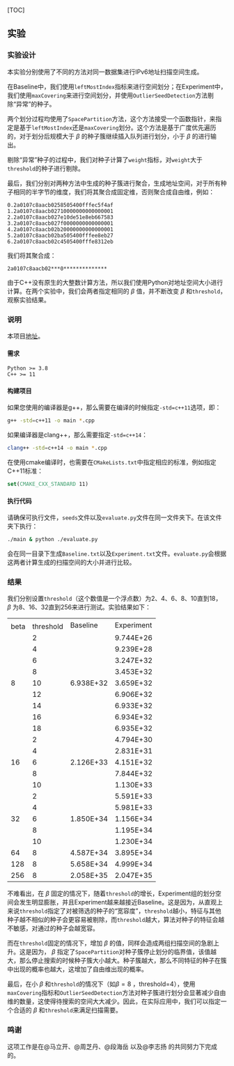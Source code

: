 [TOC]

## 实验

### 实验设计
本实验分别使用了不同的方法对同一数据集进行IPv6地址扫描空间生成。

在Baseline中，我们使用```leftMostIndex```指标来进行空间划分；在Experiment中，我们使用```maxCovering```来进行空间划分，并使用```OutlierSeedDetection```方法剔除“异常”的种子。

两个划分过程均使用了```SpacePartition```方法，这个方法接受一个函数指针，来指定是基于```leftMostIndex```还是```maxCovering```划分。这个方法是基于广度优先遍历的，对于划分后规模大于 $\beta$ 的种子簇继续插入队列进行划分，小于 $\beta$ 的进行输出。

剔除“异常”种子的过程中，我们对种子计算了```weight```指标，对```weight```大于```threshold```的种子进行剔除。

最后，我们分别对两种方法中生成的种子簇进行聚合，生成地址空间，对于所有种子相同的半字节的维度，我们将其聚合成固定维，否则聚合成自由维，例如：

```
0.2a0107c8aacb0258505400fffec5f4af
1.2a0107c8aacb02710000000000000001
2.2a0107c8aacb027e10de51e8eb667583
3.2a0107c8aacb027f0000000000000001
4.2a0107c8aacb02b20000000000000001
5.2a0107c8aacb02ba505400fffee8eb27
6.2a0107c8aacb02c4505400fffe8312eb
```
我们将其聚合成：
```
2a0107c8aacb02***0**************
```

由于C++没有原生的大整数计算方法，所以我们使用Python对地址空间大小进行计算。在两个实验中，我们会两者指定相同的 $\beta$ 值，并不断改变 $\beta$ 和```threshold```，观察实验结果。

### 说明

本项目[地址](https://github.com/uminomanimani/6ForestCpp/)。

#### 需求
```
Python >= 3.8
C++ >= 11
```

#### 构建项目
如果您使用的编译器是g++，那么需要在编译的时候指定```-std=c++11```选项，即：
```bash
g++ -std=c++11 -o main *.cpp
```
如果编译器是clang++，那么需要指定```-std=c++14```：
```bash
clang++ -std=c++14 -o main *.cpp
```
在使用cmake编译时，也需要在```CMakeLists.txt```中指定相应的标准，例如指定C++11标准：
```cmake
set(CMAKE_CXX_STANDARD 11)
```

#### 执行代码
请确保可执行文件，```seeds```文件以及```evaluate.py```文件在同一文件夹下。在该文件夹下执行：
```bash
./main & python ./evaluate.py
```
会在同一目录下生成```Baseline.txt```以及```Experiment.txt```文件。```evaluate.py```会根据这两者计算生成的扫描空间的大小并进行比较。

### 结果

我们分别设置```threshold```（这个数值是一个浮点数）为2、4、6、8、10直到18， $\beta$ 为8、16、32直到256来进行测试。实验结果如下：

<html>
<head>
    <meta charset="utf-8" />
    <title>SheetJS Table Export</title>
</head>

<body>
    <table>
        <tr>
            <td colspan="2" t="z" id="sjs-A1"></td>
            <td rowspan="2" t="s" id="sjs-C1">Baseline</td>
            <td rowspan="2" t="s" id="sjs-D1">Experiment</td>
        </tr>
        <tr>
            <td t="s" id="sjs-A2">beta</td>
            <td t="s" id="sjs-B2">threshold</td>
        </tr>
        <tr>
            <td rowspan="9" t="n" id="sjs-A3">8</td>
            <td t="n" id="sjs-B3">2</td>
            <td rowspan="9" t="n" id="sjs-C3">6.938E+32</td>
            <td t="n" id="sjs-D3">9.744E+26</td>
        </tr>
        <tr>
            <td t="n" id="sjs-B4">4</td>
            <td t="n" id="sjs-D4">9.239E+28</td>
        </tr>
        <tr>
            <td t="n" id="sjs-B5">6</td>
            <td t="n" id="sjs-D5">3.247E+32</td>
        </tr>
        <tr>
            <td t="n" id="sjs-B6">8</td>
            <td t="n" id="sjs-D6">3.453E+32</td>
        </tr>
        <tr>
            <td t="n" id="sjs-B7">10</td>
            <td t="n" id="sjs-D7">3.659E+32</td>
        </tr>
        <tr>
            <td t="n" id="sjs-B8">12</td>
            <td t="n" id="sjs-D8">6.906E+32</td>
        </tr>
        <tr>
            <td t="n" id="sjs-B9">14</td>
            <td t="n" id="sjs-D9">6.933E+32</td>
        </tr>
        <tr>
            <td t="n" id="sjs-B10">16</td>
            <td t="n" id="sjs-D10">6.934E+32</td>
        </tr>
        <tr>
            <td t="n" id="sjs-B11">18</td>
            <td t="n" id="sjs-D11">6.935E+32</td>
        </tr>
        <tr>
            <td rowspan="5" t="n" id="sjs-A12">16</td>
            <td t="n" id="sjs-B12">2</td>
            <td rowspan="5" t="n" id="sjs-C12">2.126E+33</td>
            <td t="n" id="sjs-D12">4.794E+30</td>
        </tr>
        <tr>
            <td t="n" id="sjs-B13">4</td>
            <td t="n" id="sjs-D13">2.831E+31</td>
        </tr>
        <tr>
            <td t="n" id="sjs-B14">6</td>
            <td t="n" id="sjs-D14">4.151E+32</td>
        </tr>
        <tr>
            <td t="n" id="sjs-B15">8</td>
            <td t="n" id="sjs-D15">7.844E+32</td>
        </tr>
        <tr>
            <td t="n" id="sjs-B16">10</td>
            <td t="n" id="sjs-D16">1.130E+33</td>
        </tr>
        <tr>
            <td rowspan="5" t="n" id="sjs-A17">32</td>
            <td t="n" id="sjs-B17">2</td>
            <td rowspan="5" t="n" id="sjs-C17">1.850E+34</td>
            <td t="n" id="sjs-D17">5.591E+33</td>
        </tr>
        <tr>
            <td t="n" id="sjs-B18">4</td>
            <td t="n" id="sjs-D18">5.981E+33</td>
        </tr>
        <tr>
            <td t="n" id="sjs-B19">6</td>
            <td t="n" id="sjs-D19">1.156E+34</td>
        </tr>
        <tr>
            <td t="n" id="sjs-B20">8</td>
            <td t="n" id="sjs-D20">1.195E+34</td>
        </tr>
        <tr>
            <td t="n" id="sjs-B21">10</td>
            <td t="n" id="sjs-D21">1.230E+34</td>
        </tr>
        <tr>
            <td t="n" id="sjs-A22">64</td>
            <td t="n" id="sjs-B22">8</td>
            <td t="n" id="sjs-C22">4.587E+34</td>
            <td t="n" id="sjs-D22">3.895E+34</td>
        </tr>
        <tr>
            <td t="n" id="sjs-A23">128</td>
            <td t="n" id="sjs-B23">8</td>
            <td t="n" id="sjs-C23">5.658E+34</td>
            <td t="n" id="sjs-D23">4.999E+34</td>
        </tr>
        <tr>
            <td t="n" id="sjs-A24">256</td>
            <td t="n" id="sjs-B24">8</td>
            <td t="n" id="sjs-C24">2.058E+35</td>
            <td t="n" id="sjs-D24">2.047E+35</td>
        </tr>
    </table>
</body>
</html>

不难看出，在 $\beta$ 固定的情况下，随着```threshold```的增长，Experiment组的划分空间会发生明显膨胀，并且Experiment越来越接近Baseline。这是因为，从直观上来说```threshold```指定了对被筛选的种子的“宽容度”，```threshold```越小，特征与其他种子越不相似的种子会更容易被剔除，而```threshold```越大，算法对种子的特征会越不敏感，对通过的种子会越宽容。

而在```threshold```固定的情况下，增加 $\beta$ 的值，同样会造成两组扫描空间的急剧上升。这是因为， $\beta$ 指定了```SpacePartition```对种子簇停止划分的临界值，该值越大，那么停止搜索的时候种子簇大小越大。种子簇越大，那么不同特征的种子在簇中出现的概率也越大，这增加了自由维出现的概率。

最后，在小 $\beta$ 和```threshold```的情况下（如$\beta = 8$ ，threshold=4），使用```maxCovering```指标和```OutlierSeedDetection```方法对种子簇进行划分会显著减少自由维的数量，这使得待搜索的空间大大减少。因此，在实际应用中，我们可以指定一个合适的 $\beta$ 和```threshold```来满足扫描需要。

### 鸣谢

这项工作是在@马立开、@周芝丹、@段海岳 以及@李志扬 的共同努力下完成的。